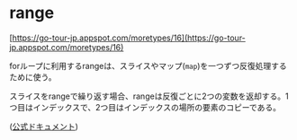 # range

[https://go-tour-jp.appspot.com/moretypes/16](https://go-tour-jp.appspot.com/moretypes/16)

forループに利用するrangeは、スライスやマップ(`map`)を一つずつ反復処理するために使う。

スライスをrangeで繰り返す場合、rangeは反復ごとに2つの変数を返却する。1つ目はインデックスで、2つ目はインデックスの場所の要素のコピーである。

([公式ドキュメント](https://golang.org/ref/spec#RangeClause))
